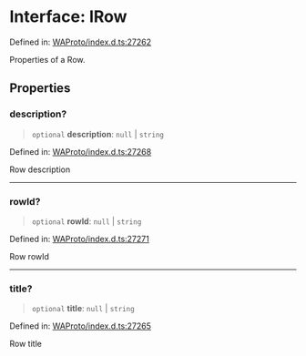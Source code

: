 # Interface: IRow

Defined in: [WAProto/index.d.ts:27262](https://github.com/Fokusdotid/bail/blob/043003e0dc220c8f52aef36f90c7026f3a192427/WAProto/index.d.ts#L27262)

Properties of a Row.

## Properties

### description?

> `optional` **description**: `null` \| `string`

Defined in: [WAProto/index.d.ts:27268](https://github.com/Fokusdotid/bail/blob/043003e0dc220c8f52aef36f90c7026f3a192427/WAProto/index.d.ts#L27268)

Row description

***

### rowId?

> `optional` **rowId**: `null` \| `string`

Defined in: [WAProto/index.d.ts:27271](https://github.com/Fokusdotid/bail/blob/043003e0dc220c8f52aef36f90c7026f3a192427/WAProto/index.d.ts#L27271)

Row rowId

***

### title?

> `optional` **title**: `null` \| `string`

Defined in: [WAProto/index.d.ts:27265](https://github.com/Fokusdotid/bail/blob/043003e0dc220c8f52aef36f90c7026f3a192427/WAProto/index.d.ts#L27265)

Row title
